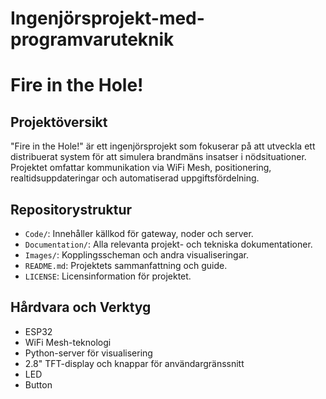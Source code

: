 # Ingenjörsprojekt-med-programvaruteknik
# Fire in the Hole!

## **Projektöversikt**
"Fire in the Hole!" är ett ingenjörsprojekt som fokuserar på att utveckla ett distribuerat system för att simulera brandmäns insatser i nödsituationer. Projektet omfattar kommunikation via WiFi Mesh, positionering, realtidsuppdateringar och automatiserad uppgiftsfördelning.

## **Repositorystruktur**
- `Code/`: Innehåller källkod för gateway, noder och server.
- `Documentation/`: Alla relevanta projekt- och tekniska dokumentationer.
- `Images/`: Kopplingsscheman och andra visualiseringar.
- `README.md`: Projektets sammanfattning och guide.
- `LICENSE`: Licensinformation för projektet.

## **Hårdvara och Verktyg**
- ESP32
- WiFi Mesh-teknologi
- Python-server för visualisering
- 2.8" TFT-display och knappar för användargränssnitt
- LED
- Button
